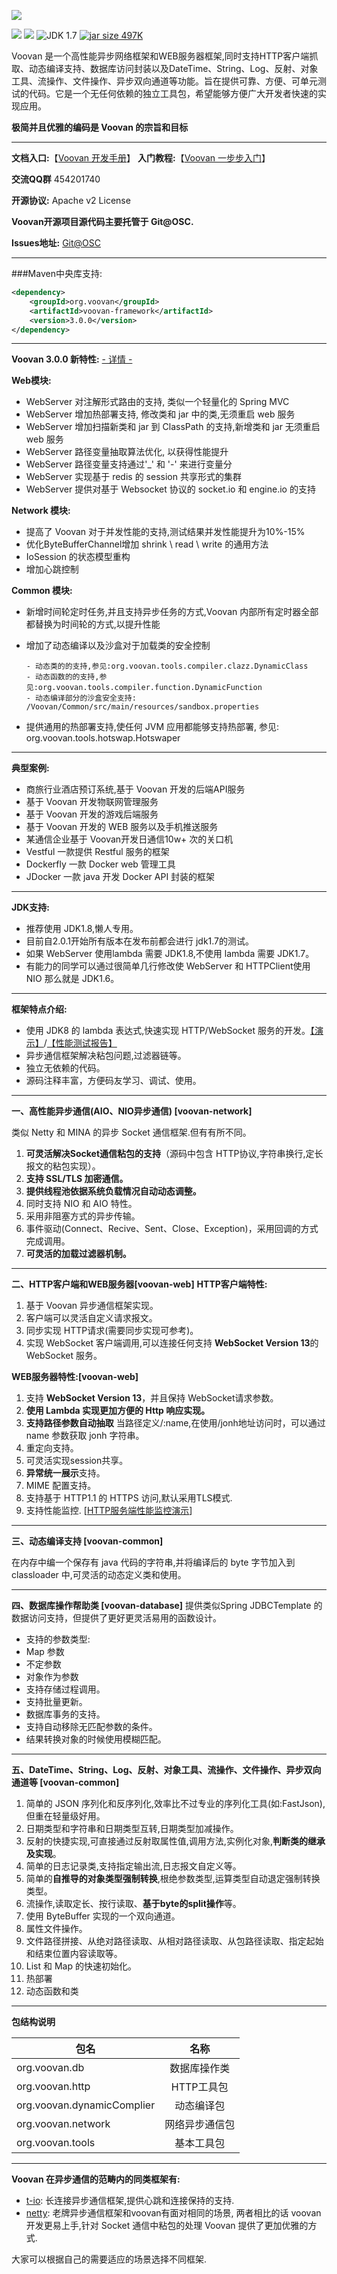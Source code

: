 ![](http://git.oschina.net/uploads/images/2016/0510/122514_7d971a34_116083.jpeg)


[![](https://img.shields.io/badge/license-Apache%202-4EB1BA.svg)](https://www.apache.org/licenses/LICENSE-2.0.html)
[![](https://maven-badges.herokuapp.com/maven-central/org.voovan/voovan-framework/badge.svg)](https://maven-badges.herokuapp.com/maven-central/org.voovan/voovan-framework)
![JDK 1.7](https://img.shields.io/badge/JDK-1.7-green.svg "JDK 1.8")
[![jar size 497K](https://img.shields.io/badge/size-497K-green.svg "size 497K")](https://git.oschina.net/helyho/Voovan/raw/master/voovan-framework.jar)

Voovan 是一个高性能异步网络框架和WEB服务器框架,同时支持HTTP客户端抓取、动态编译支持、数据库访问封装以及DateTime、String、Log、反射、对象工具、流操作、文件操作、异步双向通道等功能。旨在提供可靠、方便、可单元测试的代码。它是一个无任何依赖的独立工具包，希望能够方便广大开发者快速的实现应用。

**极简并且优雅的编码是 Voovan 的宗旨和目标**

---------------------

**文档入口:**【[Voovan 开发手册](http://voovan.mydoc.io/)】
**入门教程:**【[Voovan 一步步入门](http://voovanturorial.mydoc.io/)】

**交流QQ群** 454201740

**开源协议:** Apache v2 License

**Voovan开源项目源代码主要托管于 Git@OSC.**

**Issues地址:** [Git@OSC](http://git.oschina.net/helyho/Voovan/issues)

---------------------

###Maven中央库支持:
```xml
<dependency>
    <groupId>org.voovan</groupId>
    <artifactId>voovan-framework</artifactId>
    <version>3.0.0</version>
</dependency>
```

---------------------
**Voovan 3.0.0 新特性:**
[- 详情 -](https://git.oschina.net/helyho/Voovan/releases/v3.0.0)

**Web模块:**
  - WebServer 对注解形式路由的支持, 类似一个轻量化的 Spring MVC
  - WebServer 增加热部署支持, 修改类和 jar 中的类,无须重启 web 服务
  - WebServer 增加扫描新类和 jar 到 ClassPath 的支持,新增类和 jar 无须重启 web 服务
  - WebServer 路径变量抽取算法优化, 以获得性能提升
  - WebServer 路径变量支持通过'_' 和 '-' 来进行变量分
  - WebServer 实现基于 redis 的 session 共享形式的集群
  - WebServer 提供对基于 Websocket 协议的 socket.io 和 engine.io 的支持

**Network 模块:**
  - 提高了 Voovan 对于并发性能的支持,测试结果并发性能提升为10%-15%
  - 优化ByteBufferChannel增加 shrink \ read \ write 的通用方法
  - IoSession 的状态模型重构
  - 增加心跳控制

**Common 模块:**
  - 新增时间轮定时任务,并且支持异步任务的方式,Voovan 内部所有定时器全部都替换为时间轮的方式,以提升性能
  - 增加了动态编译以及沙盒对于加载类的安全控制


        - 动态类的的支持,参见:org.voovan.tools.compiler.clazz.DynamicClass
        - 动态函数的的支持,参见:org.voovan.tools.compiler.function.DynamicFunction
        - 动态编译部分的沙盒安全支持: /Voovan/Common/src/main/resources/sandbox.properties


  - 提供通用的热部署支持,使任何 JVM 应用都能够支持热部署, 参见: org.voovan.tools.hotswap.Hotswaper

---------------------
 **典型案例:**
 - 商旅行业酒店预订系统,基于 Voovan 开发的后端API服务
 - 基于 Voovan 开发物联网管理服务
 - 基于 Voovan 开发的游戏后端服务
 - 基于 Voovan 开发的 WEB 服务以及手机推送服务
 - 某通信企业基于 Voovan开发日通信10w+ 次的关口机
 - Vestful 一款提供 Restful 服务的框架
 - Dockerfly 一款 Docker web 管理工具
 - JDocker 一款 java 开发 Docker API 封装的框架

---------------------

 **JDK支持:**

 - 推荐使用 JDK1.8,懒人专用。
 - 目前自2.0.1开始所有版本在发布前都会进行 jdk1.7的测试。
 - 如果 WebServer 使用lambda 需要 JDK1.8,不使用 lambda 需要 JDK1.7。
 - 有能力的同学可以通过很简单几行修改使 WebServer 和 HTTPClient使用 NIO 那么就是 JDK1.6。

---------------------

 **框架特点介绍:**
 - 使用 JDK8 的 lambda 表达式,快速实现 HTTP/WebSocket 服务的开发。[【演示】](http://webserver.voovan.org/)/[【性能测试报告】](https://git.oschina.net/helyho/Voovan/issues/12)
 - 异步通信框架解决粘包问题,过滤器链等。
 - 独立无依赖的代码。
 - 源码注释丰富，方便码友学习、调试、使用。

---------------------

 **一、高性能异步通信(AIO、NIO异步通信) [voovan-network]**

  类似 Netty 和 MINA 的异步 Socket 通信框架.但有有所不同。
  1. **可灵活解决Socket通信粘包的支持**（源码中包含 HTTP协议,字符串换行,定长报文的粘包实现）。
  1. **支持 SSL/TLS 加密通信。**
  1. **提供线程池依据系统负载情况自动动态调整。**
  1. 同时支持 NIO 和 AIO 特性。
  1. 采用非阻塞方式的异步传输。
  1. 事件驱动(Connect、Recive、Sent、Close、Exception)，采用回调的方式完成调用。
  1. **可灵活的加载过滤器机制。**

---------------------

 **二、HTTP客户端和WEB服务器[voovan-web]**
 **HTTP客户端特性:**
  1. 基于 Voovan 异步通信框架实现。
  1. 客户端可以灵活自定义请求报文。
  1. 同步实现 HTTP请求(需要同步实现可参考)。
  1. 实现 WebSocket 客户端调用,可以连接任何支持 **WebSocket Version 13**的 WebSocket 服务。



 **WEB服务器特性:[voovan-web]**
  1. 支持 **WebSocket Version 13**，并且保持 WebSocket请求参数。
  1. **使用 Lambda 实现更加方便的 Http 响应实现。**
  1. **支持路径参数自动抽取**  当路径定义/:name,在使用/jonh地址访问时，可以通过 name 参数获取 jonh 字符串。
  1. 重定向支持。
  1. 可灵活实现session共享。
  1. **异常统一展示**支持。
  1. MIME 配置支持。
  1. 支持基于 HTTP1.1 的 HTTPS 访问,默认采用TLS模式.
  1. 支持性能监控.  [[HTTP服务端性能监控演示](http://webserver.voovan.org/VoovanMonitor/Monitor.html)]

---------------------

**三、动态编译支持 [voovan-common]**

  在内存中编一个保存有 java 代码的字符串,并将编译后的 byte 字节加入到 classloader 中,可灵活的动态定义类和使用。

---------------------

**四、数据库操作帮助类 [voovan-database]**
提供类似Spring JDBCTemplate 的数据访问支持，但提供了更好更灵活易用的函数设计。
 - 支持的参数类型:
  - Map 参数
  - 不定参数
  - 对象作为参数
 - 支持存储过程调用。
 - 支持批量更新。
 - 数据库事务的支持。
 - 支持自动移除无匹配参数的条件。
 - 结果转换对象的时候使用模糊匹配。

---------------------

 **五、DateTime、String、Log、反射、对象工具、流操作、文件操作、异步双向通道等 [voovan-common]**

  1. 简单的 JSON 序列化和反序列化,效率比不过专业的序列化工具(如:FastJson),但重在轻量级好用。
  1. 日期类型和字符串和日期类型互转,日期类型加减操作。
  1. 反射的快捷实现,可直接通过反射取属性值,调用方法,实例化对象,**判断类的继承及实现**。
  1. 简单的日志记录类,支持指定输出流,日志报文自定义等。
  1. 简单的**自推导的对象类型强制转换**,根绝参数类型,运算类型自动退定强制转换类型。
  1. 流操作,读取定长、按行读取、**基于byte的split操作**等。
  1. 使用 ByteBuffer 实现的一个双向通道。
  1. 属性文件操作。
  1. 文件路径拼接、从绝对路径读取、从相对路径读取、从包路径读取、指定起始和结束位置内容读取等。
  1. List 和 Map 的快速初始化。
  1. 热部署
  1. 动态函数和类

---------------------

**包结构说明**

|  包名                      | 名称           |
| -------------             |:-------------: |
|org.voovan.db              |数据库操作类      |
|org.voovan.http            |HTTP工具包       |
|org.voovan.dynamicComplier |动态编译包        |
|org.voovan.network         |网络异步通信包    |
|org.voovan.tools           |基本工具包        |

---------------------


**Voovan 在异步通信的范畴内的同类框架有:**
  - [t-io](http://www.t-io.org:9292/): 长连接异步通信框架,提供心跳和连接保持的支持.
  - [netty](http://netty.io/):  老牌异步通信框架和voovan有面对相同的场景, 两者相比的话 voovan 开发更易上手,针对 Socket 通信中粘包的处理 Voovan 提供了更加优雅的方式.

大家可以根据自己的需要适应的场景选择不同框架.